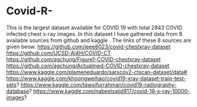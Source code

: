 # Covid-R-
This is the largest dataset available for COVID 19 with total 2843 COVID infected chest x-ray images.
In this dataset I have gathered data from 8 available sources from github and kaggle . The links of these 8 sources are given beow. 
https://github.com/ieee8023/covid-chestxray-dataset
https://github.com/UCSD-AI4H/COVID-CT
https://github.com/agchung/Figure1-COVID-chestxray-dataset
https://github.com/agchung/Actualmed-COVID-chestxray-dataset
https://www.kaggle.com/plameneduardo/sarscov2-ctscan-dataset/data#
https://www.kaggle.com/khoongweihao/covid19-xray-dataset-train-test-sets?
https://www.kaggle.com/tawsifurrahman/covid19-radiography-database?
https://www.kaggle.com/nabeelsajid917/covid-19-x-ray-10000-images?

